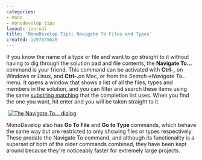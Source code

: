 ```yaml
---
categories:
- mono
- monodevelop tips
layout: journal
title: 'MonoDevelop Tips: Navigate To Files and Types'
created: 1297875620
---
```

If you know the name of a type or file and want to go straight to it without having to dig through the solution pad and file contents, the <strong>Navigate To...</strong> command is your friend. This command can be activated with <strong>Ctrl-,</strong> on Windows or Linux, and <strong>Ctrl-.</strong>on Mac, or from the <em>Search->Navigate To..</em> menu. It opens a window that shows a list of all the files, types and members in the solution, and you can filter and search these items using the same <a href="http://mjhutchinson.com/journal/2011/02/07/completion_list_filtering">substring matching</a> that the completion list uses. When you find the one you want, hit enter and you will be taken straight to it.

<a href="http://mjhutchinson.com/files/images/md-tips/navigate-to.png" rel="lightbox[md_tips_navigate_to]" title="The document switcher"><img src="http://mjhutchinson.com/files/images/md-tips/t/navigate-to.png" alt="The Navigate To... dialog" style="max-width:98%; display:block;margin-left:auto;margin-right:auto;" /></a>

MonoDevelop also has <strong>Go To File</strong> and <strong>Go to Type</strong> commands, which behave the same way but are restricted to only showing files or types respectively. These predate the Navigate To command, and although its functionality is a superset of both of the older commands combined, they have been kept around because they're noticeably faster for extremely large projects.
